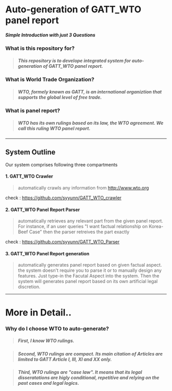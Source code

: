 
# Auto-generation of GATT_WTO panel report



##### Simple Introduction with just 3 Questions

### What is this repository for?

> ##### This repository is to develope integrated system for auto-generation of GATT_WTO panel report.


### What is World Trade Organization?

> ##### WTO, formely known as GATT, is an international organiztion that supports the global level of free trade.


### What is panel report?

> ##### WTO has its own rulings based on its law, the WTO agreement. We call this ruling WTO panel report.

-------

## System Outline

Our system comprises following three compartments

#### 1. GATT_WTO Crawler
> automatically crawls any information from http://www.wto.org

check : https://github.com/syyunn/GATT_WTO_crawler
        
#### 2. GATT_WTO Panel Report Parser

> automatically retrieves any relevant part from the given panel report. For instance, if an user queries "I want factual relationship on Korea-Beef Case" then the parser retreives the part exactly

check : https://github.com/syyunn/GATT_WTO_Parser

#### 3. GATT_WTO Panel Report generation
       
> automatically generates panel report based on given factual aspect. the system doesn't require you to parse it or to manually design any features. Just type-in the Facutal Aspect into the system. Then the system will generates panel report based on its own artificial legal discretion.

--------

# More in Detail..

### Why do I choose WTO to auto-generate?

> ##### First, I know WTO rulings. 

> ##### Second, WTO rulings are compact. Its main citation of Articles are limited to GATT Article I, III, XI and XX only.

> ##### Third, WTO rulings are "case law". It means that its legal disseratations are higly conditional, repetitive and relying on  the past cases and legal logics.
